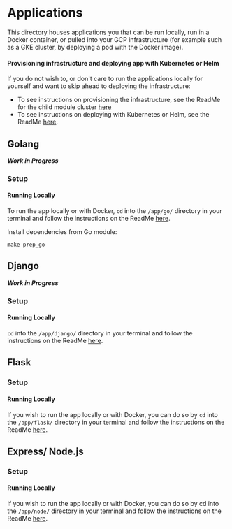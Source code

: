 # Applications

This directory houses applications you that can be run locally, run in a Docker container, or pulled into your GCP infrastructure (for example such as a GKE cluster, by deploying a pod with the Docker image).

#### Provisioning infrastructure and deploying app with Kubernetes or Helm

If you do not wish to, or don't care to run the applications locally for yourself and want to skip ahead to deploying the infrastructure:
* To see instructions on provisioning the infrastructure, see the ReadMe for the child module cluster [here](/gke/live/dev/cluster/)
* To see instructions on deploying with Kubernetes or Helm, see the ReadMe [here](/gke/live/dev/app/).

## Golang

***Work in Progress***

### Setup

#### Running Locally


To run the app locally or with Docker, `cd` into the `/app/go/` directory in your terminal and follow the instructions on the ReadMe [here](go/).

Install dependencies from Go module:
```
make prep_go
```


## Django

***Work in Progress***
### Setup

#### Running Locally


`cd` into the `/app/django/` directory in your terminal and follow the instructions on the ReadMe [here](django/).

## Flask

### Setup

#### Running Locally

If you wish to run the app locally or with Docker, you can do so by `cd` into the `/app/flask/` directory in your terminal and follow the instructions on the ReadMe [here](flask/).

## Express/ Node.js

### Setup

#### Running Locally

If you wish to run the app locally or with Docker, you can do so by cd into the `/app/node/` directory in your terminal and follow the instructions on the ReadMe [here](node/).
